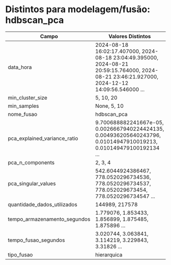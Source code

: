 # Distintos para modelagem/fusão: hdbscan_pca

| Campo | Valores Distintos |
|-------|-------------------|
| data_hora | 2024-08-18 16:02:17.407000, 2024-08-18 23:04:49.395000, 2024-08-21 20:59:15.764000, 2024-08-21 23:46:21.927000, 2024-12-12 14:09:56.546000 ... |
| min_cluster_size | 5, 10, 20 |
| min_samples | None, 5, 10 |
| nome_fusao | hdbscan_pca |
| pca_explained_variance_ratio | 9.700688882241667e-05, 0.0026667940224424135, 0.004936205640243796, 0.01014947910019213, 0.010149479100192134 ... |
| pca_n_components | 2, 3, 4 |
| pca_singular_values | 542.6044924386467, 778.0520296734536, 778.0520296734537, 778.052029673454, 778.0520296734547 ... |
| quantidade_dados_utilizados | 144989, 217578 |
| tempo_armazenamento_segundos | 1.779076, 1.853433, 1.856899, 1.875485, 1.875896 ... |
| tempo_fusao_segundos | 3.020744, 3.063841, 3.114219, 3.229843, 3.31826 ... |
| tipo_fusao | hierarquica |
